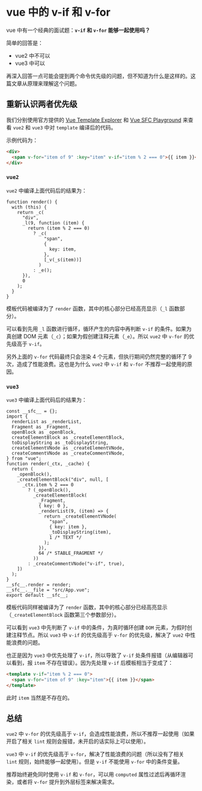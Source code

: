 # vue 中的 v-if 和 v-for

vue 中有一个经典的面试题：**`v-if` 和 `v-for` 能够一起使用吗？**

简单的回答是：

- vue2 中不可以
- vue3 中可以

再深入回答一点可能会提到两个命令优先级的问题，但不知道为什么是这样的。这篇文章从原理来理解这个问题。

## 重新认识两者优先级

我们分别使用官方提供的 [Vue Template Explorer](https://v2.template-explorer.vuejs.org/) 和 [Vue SFC Playground](https://play.vuejs.org/) 来查看 `vue2` 和 `vue3` 中对 `template` 编译后的代码。

示例代码为：

```html
<div>
  <span v-for="item of 9" :key="item" v-if="item % 2 === 0">{{ item }}</span>
</div>
```

### `vue2`

`vue2` 中编译上面代码后的结果为：

```js{5-15}
function render() {
  with (this) {
    return _c(
      "div",
      _l(9, function (item) {
        return (item % 2 === 0)
          ? _c(
              "span",
              {
                key: item,
              },
              [_v(_s(item))]
            )
          : _e();
      }),
      0
    );
  }
}
```

模板代码被编译为了 `render` 函数，其中的核心部分已经高亮显示（`_l` 函数部分）。

可以看到先用 `_l` 函数进行循环，循环产生的内容中再判断 `v-if` 的条件。如果为真创建 DOM 元素（`_c`）；如果为假创建注释元素（`_e`）。所以 `vue2` 中 `v-for` 的优先级高于 `v-if`。

另外上面的 `v-for` 代码最终只会渲染 4 个元素，但执行期间仍然完整的循环了 9 次，造成了性能浪费。这也是为什么 `vue2` 中 `v-if` 和 `v-for` 不推荐一起使用的原因。

### `vue3`

`vue3` 中编译上面代码后的结果为：

```js{15-30}
const __sfc__ = {};
import {
  renderList as _renderList,
  Fragment as _Fragment,
  openBlock as _openBlock,
  createElementBlock as _createElementBlock,
  toDisplayString as _toDisplayString,
  createElementVNode as _createElementVNode,
  createCommentVNode as _createCommentVNode,
} from "vue";
function render(_ctx, _cache) {
  return (
    _openBlock(),
    _createElementBlock("div", null, [
      _ctx.item % 2 === 0
        ? (_openBlock(),
          _createElementBlock(
            _Fragment,
            { key: 0 },
            _renderList(9, (item) => {
              return _createElementVNode(
                "span",
                { key: item },
                _toDisplayString(item),
                1 /* TEXT */
              );
            }),
            64 /* STABLE_FRAGMENT */
          ))
        : _createCommentVNode("v-if", true),
    ])
  );
}
__sfc__.render = render;
__sfc__.__file = "src/App.vue";
export default __sfc__;
```

模板代码同样被编译为了 `render` 函数，其中的核心部分已经高亮显示（`_createElementBlock` 函数第三个参数部分）。

可以看到 `vue3` 中先判断了 `v-if` 中的条件，为真时循环创建 `DOM` 元素，为假时创建注释节点。所以 `vue3` 中 `v-if` 的优先级高于 `v-for` 的优先级，解决了 `vue2` 中性能浪费的问题。

也正是因为 `vue3` 中优先处理了 `v-if`，所以导致了 `v-if` 处条件报错（从编辑器可以看到，报 `item` 不存在错误）。因为先处理 `v-if` 后模板相当于变成了：

```html
<template v-if="item % 2 === 0">
  <span v-for="item of 9" :key="item">{{ item }}</span>
</template>
```

此时 `item` 当然是不存在的。

## 总结

`vue2` 中 `v-for` 的优先级高于 `v-if`，会造成性能浪费，所以不推荐一起使用（如果开启了相关 `lint` 规则会报错，未开启的话实际上可以使用）。

`vue3` 中 `v-if` 的优先级高于 `v-for`，解决了性能浪费的问题（所以没有了相关 `lint` 规则，始终能够一起使用）。但是 `v-if` 不能使用 `v-for` 中的条件变量。

推荐始终避免同时使用 `v-if` 和 `v-for`，可以用 `computed` 属性过滤后再循环渲染，或者将 `v-for` 提升到外层标签来解决需求。
